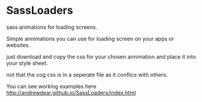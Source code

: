 # SassLoaders
sass animations for loading screens.

Simple annimations you can use for loading screen on your apps or websites.

just download and copy the css for your chosen annimation and place it into your style sheet.

not that the cog css is in a seperate file as it conflics with others.

You can see working examples here http://andrewdear.github.io/SassLoaders/index.html
